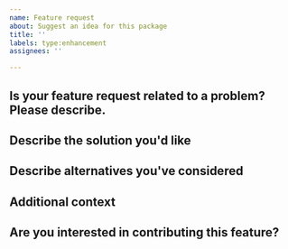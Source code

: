 ```yaml
---
name: Feature request
about: Suggest an idea for this package
title: ''
labels: type:enhancement
assignees: ''

---
```


## Is your feature request related to a problem? Please describe.
<!-- A clear and concise description of what the problem is. Ex. I'm always frustrated when [...] -->

## Describe the solution you'd like
<!-- A clear and concise description of what you want to happen. -->

## Describe alternatives you've considered
<!-- A clear and concise description of any alternative solutions or features you've considered. -->

## Additional context
<!-- Add any other context or screenshots about the feature request here. -->

## Are you interested in contributing this feature?
<!---
Let us know if you want to contribute the feature, and whether would need a hand getting started
--->
